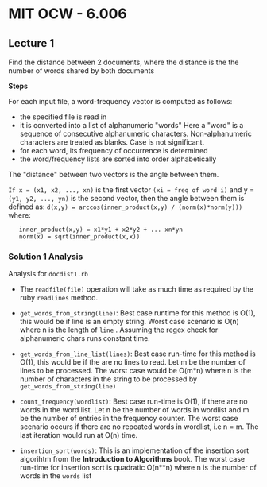 # MIT OCW - 6.006

## Lecture 1

  Find the distance between 2 documents, where the distance is the
  the number of words shared by both documents

__Steps__

For each input file, a word-frequency vector is computed as follows:
  - the specified file is read in
  - it is converted into a list of alphanumeric "words"
      Here a "word" is a sequence of consecutive alphanumeric
      characters.  Non-alphanumeric characters are treated as blanks.
      Case is not significant.
  - for each word, its frequency of occurrence is determined
  - the word/frequency lists are sorted into order alphabetically 

The "distance" between two vectors is the angle between them.

  
  `If x = (x1, x2, ..., xn)` is the first vector `(xi = freq of word i)`
  and y = `(y1, y2, ..., yn)` is the second vector,
  then the angle between them is defined as:
     `d(x,y) = arccos(inner_product(x,y) / (norm(x)*norm(y)))`
  where:
  ```
     inner_product(x,y) = x1*y1 + x2*y2 + ... xn*yn
     norm(x) = sqrt(inner_product(x,x))
  ```

### Solution 1 Analysis

Analysis for `docdist1.rb`

- The `readfile(file)` operation will take as much time as required
  by the ruby `readlines` method.
- `get_words_from_string(line)`: Best case runtime for this method is O(1), this would be if line is an empty string.
 Worst case scenario is O(n) where n is the length of `line`
 . Assuming the regex check for alphanumeric chars runs constant time.
- `get_words_from_line_list(lines)`: Best case run-time for this method is O(1), this would be if the are no lines to read. Let m be the number of lines to be processed. The worst case would be O(m*n) where n is the number of characters in the string to be processed by `get_words_from_string(line)`

- `count_frequency(wordlist)`: Best case run-time is O(1), if there are no words in the word list. Let n be the number of words in wordlist and m be the number of entries in the frequency counter. The worst case scenario occurs if there are no repeated words in wordlist, i.e n = m. The last iteration would run at O(n) time.

- `insertion_sort(words)`: This is an implementation of the insertion sort algorihtm from the **Introduction to Algorithms** book. The worst case run-time for insertion sort is quadratic O(n**n) where n is the number of words in the `words` list